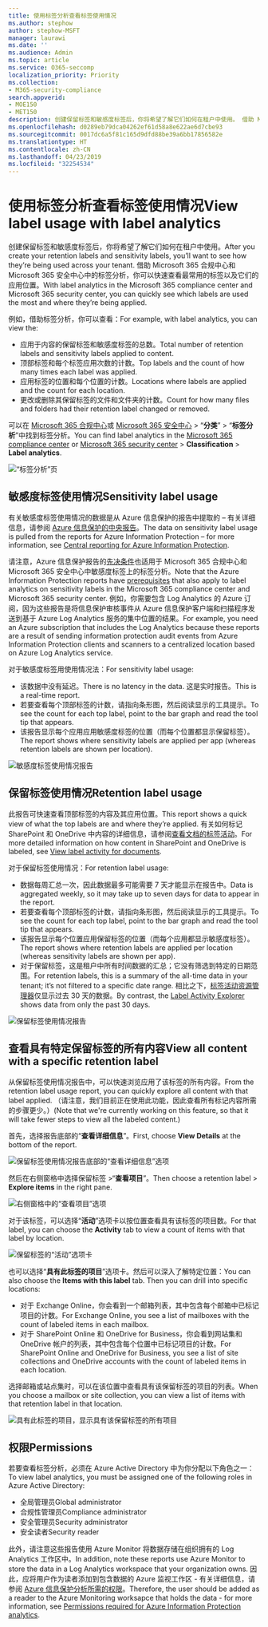 ```yaml
---
title: 使用标签分析查看标签使用情况
ms.author: stephow
author: stephow-MSFT
manager: laurawi
ms.date: ''
ms.audience: Admin
ms.topic: article
ms.service: O365-seccomp
localization_priority: Priority
ms.collection:
- M365-security-compliance
search.appverid:
- MOE150
- MET150
description: 创建保留标签和敏感度标签后，你将希望了解它们如何在租户中使用。 借助 Microsoft 365 合规中心和 Microsoft 365 安全中心中的标签分析，你可以快速查看最常用的标签以及它们的应用位置。
ms.openlocfilehash: d0289eb79dca04262ef61d58a8e622ae6d7cbe93
ms.sourcegitcommit: 0017dc6a5f81c165d9dfd88be39a6bb17856582e
ms.translationtype: HT
ms.contentlocale: zh-CN
ms.lasthandoff: 04/23/2019
ms.locfileid: "32254534"
---
```

# <a name="view-label-usage-with-label-analytics"></a><span data-ttu-id="47fd5-104">使用标签分析查看标签使用情况</span><span class="sxs-lookup"><span data-stu-id="47fd5-104">View label usage with label analytics</span></span>

<span data-ttu-id="47fd5-105">创建保留标签和敏感度标签后，你将希望了解它们如何在租户中使用。</span><span class="sxs-lookup"><span data-stu-id="47fd5-105">After you create your retention labels and sensitivity labels, you’ll want to see how they’re being used across your tenant.</span></span> <span data-ttu-id="47fd5-106">借助 Microsoft 365 合规中心和 Microsoft 365 安全中心中的标签分析，你可以快速查看最常用的标签以及它们的应用位置。</span><span class="sxs-lookup"><span data-stu-id="47fd5-106">With label analytics in the Microsoft 365 compliance center and Microsoft 365 security center, you can quickly see which labels are used the most and where they’re being applied.</span></span>

<span data-ttu-id="47fd5-107">例如，借助标签分析，你可以查看：</span><span class="sxs-lookup"><span data-stu-id="47fd5-107">For example, with label analytics, you can view the:</span></span>

- <span data-ttu-id="47fd5-108">应用于内容的保留标签和敏感度标签的总数。</span><span class="sxs-lookup"><span data-stu-id="47fd5-108">Total number of retention labels and sensitivity labels applied to content.</span></span>
- <span data-ttu-id="47fd5-109">顶部标签和每个标签应用次数的计数。</span><span class="sxs-lookup"><span data-stu-id="47fd5-109">Top labels and the count of how many times each label was applied.</span></span>
- <span data-ttu-id="47fd5-110">应用标签的位置和每个位置的计数。</span><span class="sxs-lookup"><span data-stu-id="47fd5-110">Locations where labels are applied and the count for each location.</span></span>
- <span data-ttu-id="47fd5-111">更改或删除其保留标签的文件和文件夹的计数。</span><span class="sxs-lookup"><span data-stu-id="47fd5-111">Count for how many files and folders had their retention label changed or removed.</span></span>

<span data-ttu-id="47fd5-112">可以在 [Microsoft 365 合规中心](https://compliance.microsoft.com/labelanalytics)或 [Microsoft 365 安全中心](https://security.microsoft.com/labelanalytics) > “**分类**” > “**标签分析**”中找到标签分析。</span><span class="sxs-lookup"><span data-stu-id="47fd5-112">You can find label analytics in the [Microsoft 365 compliance center](https://compliance.microsoft.com/labelanalytics) or [Microsoft 365 security center](https://security.microsoft.com/labelanalytics) > **Classification** > **Label analytics**.</span></span>

![“标签分析”页](media/label-analytics-page.png)

## <a name="sensitivity-label-usage"></a><span data-ttu-id="47fd5-114">敏感度标签使用情况</span><span class="sxs-lookup"><span data-stu-id="47fd5-114">Sensitivity label usage</span></span>

<span data-ttu-id="47fd5-115">有关敏感度标签使用情况的数据是从 Azure 信息保护的报告中提取的 – 有关详细信息，请参阅 [Azure 信息保护的中央报告](https://docs.microsoft.com/zh-CN/azure/information-protection/reports-aip)。</span><span class="sxs-lookup"><span data-stu-id="47fd5-115">The data on sensitivity label usage is pulled from the reports for Azure Information Protection – for more information, see [Central reporting for Azure Information Protection](https://docs.microsoft.com/zh-CN/azure/information-protection/reports-aip).</span></span>

<span data-ttu-id="47fd5-116">请注意，Azure 信息保护报告的[先决条件](https://docs.microsoft.com/zh-CN/azure/information-protection/reports-aip#prerequisites-for-azure-information-protection-analytics)也适用于 Microsoft 365 合规中心和 Microsoft 365 安全中心中敏感度标签上的标签分析。</span><span class="sxs-lookup"><span data-stu-id="47fd5-116">Note that the Azure Information Protection reports have [prerequisites](https://docs.microsoft.com/zh-CN/azure/information-protection/reports-aip#prerequisites-for-azure-information-protection-analytics) that also apply to label analytics on sensitivity labels in the Microsoft 365 compliance center and Microsoft 365 security center.</span></span> <span data-ttu-id="47fd5-117">例如，你需要包含 Log Analytics 的 Azure 订阅，因为这些报告是将信息保护审核事件从 Azure 信息保护客户端和扫描程序发送到基于 Azure Log Analytics 服务的集中位置的结果。</span><span class="sxs-lookup"><span data-stu-id="47fd5-117">For example, you need an Azure subscription that includes the Log Analytics because these reports are a result of sending information protection audit events from Azure Information Protection clients and scanners to a centralized location based on Azure Log Analytics service.</span></span>

<span data-ttu-id="47fd5-118">对于敏感度标签用使用情况法：</span><span class="sxs-lookup"><span data-stu-id="47fd5-118">For sensitivity label usage:</span></span>

- <span data-ttu-id="47fd5-119">该数据中没有延迟。</span><span class="sxs-lookup"><span data-stu-id="47fd5-119">There is no latency in the data.</span></span> <span data-ttu-id="47fd5-120">这是实时报告。</span><span class="sxs-lookup"><span data-stu-id="47fd5-120">This is a real-time report.</span></span>
- <span data-ttu-id="47fd5-121">若要查看每个顶部标签的计数，请指向条形图，然后阅读显示的工具提示。</span><span class="sxs-lookup"><span data-stu-id="47fd5-121">To see the count for each top label, point to the bar graph and read the tool tip that appears.</span></span>
- <span data-ttu-id="47fd5-122">该报告显示每个应用应用敏感度标签的位置（而每个位置都显示保留标签）。</span><span class="sxs-lookup"><span data-stu-id="47fd5-122">The report shows where sensitivity labels are applied per app (whereas retention labels are shown per location).</span></span>

![敏感度标签使用情况报告](media/sensitivity-label-usage-report.png)

## <a name="retention-label-usage"></a><span data-ttu-id="47fd5-124">保留标签使用情况</span><span class="sxs-lookup"><span data-stu-id="47fd5-124">Retention label usage</span></span>

<span data-ttu-id="47fd5-125">此报告可快速查看顶部标签的内容及其应用位置。</span><span class="sxs-lookup"><span data-stu-id="47fd5-125">This report shows a quick view of what the top labels are and where they’re applied.</span></span> <span data-ttu-id="47fd5-126">有关如何标记 SharePoint 和 OneDrive 中内容的详细信息，请参阅[查看文档的标签活动](view-label-activity-for-documents.md)。</span><span class="sxs-lookup"><span data-stu-id="47fd5-126">For more detailed information on how content in SharePoint and OneDrive is labeled, see [View label activity for documents](view-label-activity-for-documents.md).</span></span>

<span data-ttu-id="47fd5-127">对于保留标签使用情况：</span><span class="sxs-lookup"><span data-stu-id="47fd5-127">For retention label usage:</span></span>

- <span data-ttu-id="47fd5-128">数据每周汇总一次，因此数据最多可能需要 7 天才能显示在报告中。</span><span class="sxs-lookup"><span data-stu-id="47fd5-128">Data is aggregated weekly, so it may take up to seven days for data to appear in the report.</span></span>
- <span data-ttu-id="47fd5-129">若要查看每个顶部标签的计数，请指向条形图，然后阅读显示的工具提示。</span><span class="sxs-lookup"><span data-stu-id="47fd5-129">To see the count for each top label, point to the bar graph and read the tool tip that appears.</span></span>
- <span data-ttu-id="47fd5-130">该报告显示每个位置应用保留标签的位置（而每个应用都显示敏感度标签）。</span><span class="sxs-lookup"><span data-stu-id="47fd5-130">The report shows where retention labels are applied per location (whereas sensitivity labels are shown per app).</span></span>
- <span data-ttu-id="47fd5-131">对于保留标签，这是租户中所有时间数据的汇总；它没有筛选到特定的日期范围。</span><span class="sxs-lookup"><span data-stu-id="47fd5-131">For retention labels, this is a summary of the all-time data in your tenant; it’s not filtered to a specific date range.</span></span> <span data-ttu-id="47fd5-132">相比之下，[标签活动资源管理器](view-label-activity-for-documents.md)仅显示过去 30 天的数据。</span><span class="sxs-lookup"><span data-stu-id="47fd5-132">By contrast, the [Label Activity Explorer](view-label-activity-for-documents.md) shows data from only the past 30 days.</span></span>

![保留标签使用情况报告](media/retention-label-usage-report.png)

## <a name="view-all-content-with-a-specific-retention-label"></a><span data-ttu-id="47fd5-134">查看具有特定保留标签的所有内容</span><span class="sxs-lookup"><span data-stu-id="47fd5-134">View all content with a specific retention label</span></span>

<span data-ttu-id="47fd5-135">从保留标签使用情况报告中，可以快速浏览应用了该标签的所有内容。</span><span class="sxs-lookup"><span data-stu-id="47fd5-135">From the retention label usage report, you can quickly explore all content with that label applied.</span></span> <span data-ttu-id="47fd5-136">（请注意，我们目前正在使用此功能，因此查看所有标记内容所需的步骤更少。）</span><span class="sxs-lookup"><span data-stu-id="47fd5-136">(Note that we're currently working on this feature, so that it will take fewer steps to view all the labeled content.)</span></span>

<span data-ttu-id="47fd5-137">首先，选择报告底部的“**查看详细信息**”。</span><span class="sxs-lookup"><span data-stu-id="47fd5-137">First, choose **View Details** at the bottom of the report.</span></span>

![保留标签使用情况报告底部的“查看详细信息”选项](media/retention-label-usage-view-details.png)

<span data-ttu-id="47fd5-139">然后在右侧窗格中选择保留标签 >“**查看项目**”。</span><span class="sxs-lookup"><span data-stu-id="47fd5-139">Then choose a retention label > **Explore items** in the right pane.</span></span>

![右侧窗格中的“查看项目”选项](media/retention-label-usage-explore-items.png)

<span data-ttu-id="47fd5-141">对于该标签，可以选择“**活动**”选项卡以按位置查看具有该标签的项目数。</span><span class="sxs-lookup"><span data-stu-id="47fd5-141">For that label, you can choose the **Activity** tab to view a count of items with that label by location.</span></span>

![保留标签的“活动”选项卡](media/retention-label-usage-activity-tab.png)

<span data-ttu-id="47fd5-143">也可以选择“**具有此标签的项目**”选项卡。然后可以深入了解特定位置：</span><span class="sxs-lookup"><span data-stu-id="47fd5-143">You can also choose the **Items with this label** tab. Then you can drill into specific locations:</span></span>

- <span data-ttu-id="47fd5-144">对于 Exchange Online，你会看到一个邮箱列表，其中包含每个邮箱中已标记项目的计数。</span><span class="sxs-lookup"><span data-stu-id="47fd5-144">For Exchange Online, you see a list of mailboxes with the count of labeled items in each mailbox.</span></span>
- <span data-ttu-id="47fd5-145">对于 SharePoint Online 和 OneDrive for Business，你会看到网站集和 OneDrive 帐户的列表，其中包含每个位置中已标记项目的计数。</span><span class="sxs-lookup"><span data-stu-id="47fd5-145">For SharePoint Online and OneDrive for Business, you see a list of site collections and OneDrive accounts with the count of labeled items in each location.</span></span>

<span data-ttu-id="47fd5-146">选择邮箱或站点集时，可以在该位置中查看具有该保留标签的项目的列表。</span><span class="sxs-lookup"><span data-stu-id="47fd5-146">When you choose a mailbox or site collection, you can view a list of items with that retention label in that location.</span></span>

![具有此标签的项目，显示具有该保留标签的所有项目](media/retention-label-usage-content-explorer.png)

## <a name="permissions"></a><span data-ttu-id="47fd5-148">权限</span><span class="sxs-lookup"><span data-stu-id="47fd5-148">Permissions</span></span>

<span data-ttu-id="47fd5-149">若要查看标签分析，必须在 Azure Active Directory 中为你分配以下角色之一：</span><span class="sxs-lookup"><span data-stu-id="47fd5-149">To view label analytics, you must be assigned one of the following roles in Azure Active Directory:</span></span>

- <span data-ttu-id="47fd5-150">全局管理员</span><span class="sxs-lookup"><span data-stu-id="47fd5-150">Global administrator</span></span>
- <span data-ttu-id="47fd5-151">合规性管理员</span><span class="sxs-lookup"><span data-stu-id="47fd5-151">Compliance administrator</span></span>
- <span data-ttu-id="47fd5-152">安全管理员</span><span class="sxs-lookup"><span data-stu-id="47fd5-152">Security administrator</span></span>
- <span data-ttu-id="47fd5-153">安全读者</span><span class="sxs-lookup"><span data-stu-id="47fd5-153">Security reader</span></span>

<span data-ttu-id="47fd5-154">此外，请注意这些报告使用 Azure Monitor 将数据存储在组织拥有的 Log Analytics 工作区中。</span><span class="sxs-lookup"><span data-stu-id="47fd5-154">In addition, note these reports use Azure Monitor to store the data in a Log Analytics workspace that your organization owns.</span></span> <span data-ttu-id="47fd5-155">因此，应将用户作为读者添加到包含数据的 Azure 监视工作区 - 有关详细信息，请参阅 [Azure 信息保护分析所需的权限](https://docs.microsoft.com/zh-CN/azure/information-protection/reports-aip#permissions-required-for-azure-information-protection-analytics)。</span><span class="sxs-lookup"><span data-stu-id="47fd5-155">Therefore, the user should be added as a reader to the Azure Monitoring worksapce that holds the data - for more information, see [Permissions required for Azure Information Protection analytics](https://docs.microsoft.com/zh-CN/azure/information-protection/reports-aip#permissions-required-for-azure-information-protection-analytics).</span></span>

